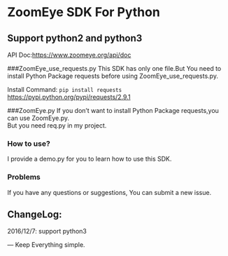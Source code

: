 # ZoomEye SDK For Python 
## Support python2 and python3 
API Doc:https://www.zoomeye.org/api/doc

###ZoomEye_use_requests.py 
This SDK has only one file.But You need to install Python Package requests before using ZoomEye_use_requests.py.

Install Command: ```pip install requests```
https://pypi.python.org/pypi/requests/2.9.1</br>

###ZoomEye.py
If you don’t want to install Python Package requests,you can use ZoomEye.py.</br>
But you need req.py in my project.

### How to use?
I provide a demo.py for you to learn how to use this SDK.

### Problems
If you have any questions or suggestions, You can submit a new issue.

## ChangeLog:

2016/12/7: support python3

—
Keep Everything simple.
